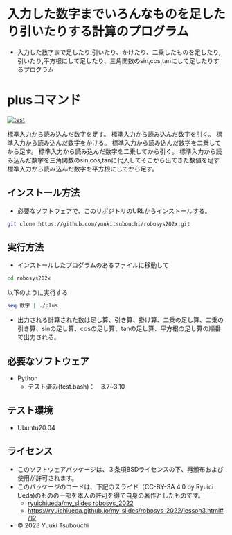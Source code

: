 # 入力した数字までいろんなものを足したり引いたりする計算のプログラム
* 入力した数字まで足したり,引いたり、かけたり、二乗したものを足したり,引いたり,平方根にして足したり、三角関数のsin,cos,tanにして足したりするプログラム

# plusコマンド
[![test](https://github.com/yuukitsubouchi/robosys202x/actions/workflows/test.yml/badge.svg)](https://github.com/yuukitsubouchi/robosys202x/actions/workflows/test.yml)



標準入力から読み込んだ数字を足す。
標準入力から読み込んだ数字を引く。
標準入力から読み込んだ数字をかける。
標準入力から読み込んだ数字を二乗してから足す。
標準入力から読み込んだ数字を二乗してから引く。
標準入力から読み込んだ数字を三角関数のsin,cos,tanに代入してそこから出てきた数値を足す
標準入力から読み込んだ数字を平方根にしてから足す。

## インストール方法  
* 必要なソフトウェアで、このリポジトリのURLからインストールする。
```bash
git clone https://github.com/yuukitsubouchi/robosys202x.git
```
 
## 実行方法
* インストールしたプログラムのあるファイルに移動して
```bash
cd robosys202x
```
以下のように実行する
```bash 
seq 数字 | ./plus
```
* 出力される計算された数は足し算、引き算、掛け算、二乗の足し算、二乗の引き算、sinの足し算、cosの足し算、tanの足し算、平方根の足し算の順番で出力される。
## 必要なソフトウェア
* Python
  * テスト済み(test.bash)：　3.7~3.10

## テスト環境
* Ubuntu20.04

## ライセンス
* このソフトウェアパッケージは、３条項BSDライセンスの下、再頒布および使用が許可されます。
* このパッケージのコードは、下記のスライド（CC-BY-SA 4.0 by Ryuici Ueda)のものの一部を本人の許可を得て自身の著作としたものです。
   * [ryuichiueda/my_slides robosys_2022](https://github.com/ryuichiueda/my_slides/tree/master/robosys_2022)
   * https://ryuichiueda.github.io/my_slides/robosys_2022/lesson3.html#/12
* © 2023 Yuuki Tsubouchi
